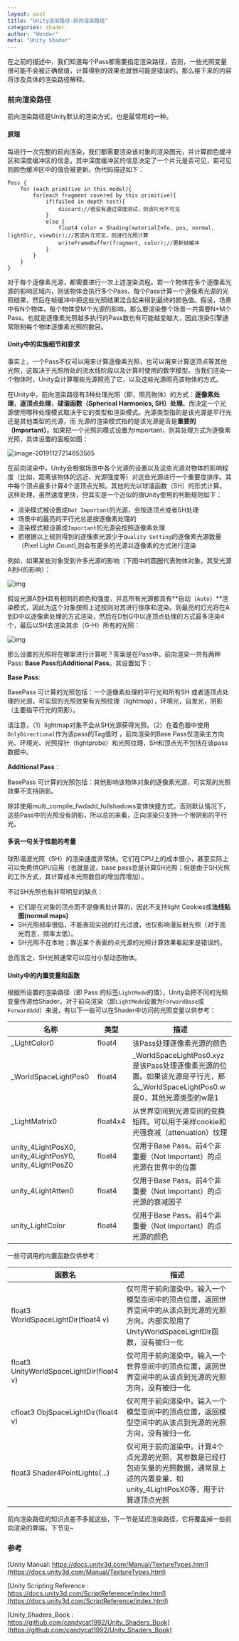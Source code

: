 ```yaml
---
layout: post
title: "Unity渲染路径-前向渲染路径"
categories: shader
author: "Wonder"
meta: "Unity Shader"
---
```


在之前的描述中，我们知道每个Pass都需要指定渲染路径，否则，一些光照变量很可能不会被正确赋值，计算得到的效果也就很可能是错误的。那么接下来的内容将涉及具体的渲染路径解释。

### 前向渲染路径

前向渲染路径是Unity默认的渲染方式，也是最常用的一种。

#### 原理

每进行一次完整的前向渲染，我们都需要渲染该对象的渲染图元，并计算颜色缓冲区和深度缓冲区的信息，其中深度缓冲区的信息决定了一个片元是否可见，若可见则颜色缓冲区中的值会被更新。伪代码描述如下：

```presudo
Pass {
	for (each primitive in this model){
 		for(each fragment covered by this primitive){
 			if(failed in depth test){
 				discard;//若没有通过深度测试，则该片元不可见
 			}
 			else {
 				float4 color = Shading(materialInfo, pos, normal, lightDir, viewDir);//若该片元可见，则进行光照计算
 				writeFrameBuffer(fragment, color);//更新帧缓冲
 			}
 		}
	}
}
```

对于每个逐像素光源，都需要进行一次上述渲染流程。若一个物体在多个逐像素光源的影响区域内，则该物体会执行多个Pass，每个Pass计算一个逐像素光源的光照结果，然后在帧缓冲中把这些光照结果混合起来得到最终的颜色值。假设，场景中有N个物体，每个物体受M个光源的影响，那么要渲染整个场景一共需要N*M个Pass。也就是逐像素光照越多执行的Pass数也有可能越变越大，因此渲染引擎通常限制每个物体逐像素光照的数目。

#### Unity中的实施细节和要求

事实上，一个Pass不仅可以用来计算逐像素光照，也可以用来计算逐顶点等其他光照，这取决于光照所处的流水线阶段以及计算时使用的数学模型。当我们渲染一个物体时，Unity会计算哪些光源照亮了它，以及这些光源照亮该物体的方式。

在Unity中，前向渲染路径有3种处理光照（即，照亮物体）的方式：**逐像素处理**，**逐顶点处理**，**球谐函数（Spherical Harmonics, SH）处理**。而决定一个光源使用哪种处理模式取决于它的类型和渲染模式。光源类型指的是该光源是平行光还是其他类型的光源，而 光源的渲染模式指的是该光源是否是**重要的（Important）**。如果把一个光照的模式设置为Important，则其处理方式为逐像素光照，具体设置的面板如图：

![image-20191127214653565]({{site.url}}/assets/image/posts_images/LightSetting)

在前向渲染中，Unity会根据场景中各个光源的设置以及这些光源对物体的影响程度（比如，距离该物体的远近、光源强度等）对这些光源进行一个重要度排序。其中每个顶点最多计算4个逐顶点光照。其他的光以球谐函数（SH）的形式计算。这样处理，虽然速度更快，但其实是一个近似的值Unity使用的判断规则如下：

- 渲染模式被设置成`Not Important`的光源，会按逐顶点或者SH处理
- 场景中的最亮的平行光总是按逐像素处理的
- 渲染模式被设置成`Important`的光源会按照逐像素处理
- 若根据以上规则得到的逐像素光源少于`Quality Setting`的逐像素光源数量（Pixel Light Count),则会有更多的光源以逐像素的方式进行渲染

例如，如果某些对象受到许多光源的影响（下图中的圆圈代表物体对象，其受光源A到H的影响）：



 ![img](https://docs.unity3d.com/uploads/Main/ForwardLightsExample.png) 

假设光源A到H具有相同的颜色和强度，并且所有光源都具有**自动（`Auto`）**渲染模式，因此为这个对象按照上述规则对其进行排序和渲染。则最亮的灯光将在A到D中以逐像素处理的方式渲染，然后在D到G中以逐顶点处理的方式最多渲染4个，最后以SH去渲染其余（G-H）所有的光照：



 ![img](https://docs.unity3d.com/uploads/Main/ForwardLightsClassify.png) 

那么设置的光照将在哪里进行计算呢？答案是在Pass中。前向渲染一共有两种Pass: **Base Pass**和**Additional Pass**。其设置如下：

**Base Pass**: 

BasePass 可计算的光照包括：一个逐像素处理的平行光和所有SH 或者逐顶点处理的光源，可实现的光照效果有光照纹理（lightmap），环境光，自发光，阴影（主要指平行光的阴影）。

请注意，（1）lightmap对象不会从SH光源获得光照。（2）在着色器中使用`OnlyDirectional`作为该pass的Tag值时 ，前向渲染的Base Pass仅渲染主方向光、环境光、光照探针（lightprobe）和光照纹理，SH和顶点光不包括在该pass数据中。

**Additional Pass**：

BasePass 可计算的光照包括：其他影响该物体对象的逐像素光源，可实现的光照效果不支持阴影。

除非使用multi_compile_fwdadd_fullshadows变体快捷方式，否则默认情况下，这些Pass中的光照没有阴影，所以总的来看，正向渲染只支持一个带阴影的平行光。

#### 多说一句关于性能的考量

球形谐波光照（SH）的渲染速度非常快。它们在CPU上的成本很小，甚至实际上可以免费供GPU应用（也就是说，base pass总是计算SH光照；但是由于SH光照的工作方式，其计算成本光照数目的增加而增加）。

不过SH光照也有非常明显的缺点：

- 它们是在对象的顶点而不是像素处计算的，因此不支持light Cookies或**法线贴图(normal maps)**
- SH光照频率很低，不能表现尖锐的灯光过渡，也仅影响漫反射光照（对于高光而言，频率太低）。
- SH光照不在本地；靠近某个表面的点光源的光照计算效果看起来是错误的。

总而言之，SH光照通常可以应付小型动态物体。

#### Unity中的内置变量和函数

根据所设置的渲染路径（即 Pass 的标签`LightMode`的值），Unity会把不同的光照变量传递给Shader。对于前向渲染（即`LightMode`设置为`ForwardBase`或`ForwardAdd`）来说，有以下一些可以在Shader中访问的光照变量以供参考：

| 名称                                                    | 类型     | 描述                                                         |
| ------------------------------------------------------- | -------- | ------------------------------------------------------------ |
| _LightColor0                                            | float4   | 该Pass处理逐像素光源的颜色                                   |
| _WorldSpaceLightPos0                                    | float4   | _WorldSpaceLightPos0.xyz是该Pass处理逐像素光源的位置。如果该光源是平行光，那么_WorldSpaceLightPos0.w是0，其他光源类型的w是1 |
| _LightMatrix0                                           | float4x4 | 从世界空间到光源空间的变换矩阵。可以用于采样cookie和光强衰减（attenuation）纹理 |
| unity_4LightPosX0, unity_4LightPosY0, unity_4LightPosZ0 | float4   | 仅用于Base Pass。前4个非重要（Not Important）的点光源在世界中的位置 |
| unity_4LightAtten0                                      | float4   | 仅用于Base Pass。前4个非重要（Not Important）的点光源的衰减因子 |
| unity_LightColor                                        | float4   | 仅用于Base Pass。前4个非重要（Not Important）的点光源的颜色  |

一些可调用的内置函数仅供参考：

| 函数名                                      | 描述                                                         |
| ------------------------------------------- | ------------------------------------------------------------ |
| float3    WorldSpaceLightDir(float4 v)      | 仅可用于前向渲染中。输入一个模型空间中的顶点位置，返回世界空间中的从该点到光源的光照方向。内部实现用了UnityWorldSpaceLightDir函数，没有被归一化 |
| float3    UnityWorldSpaceLightDir(float4 v) | 仅可用于前向渲染中。输入一个世界空间中的顶点位置，返回世界空间中的从该点到光源的光照方向，没有被归一化 |
| cfloat3    ObjSpaceLightDir(float4 v)       | 仅可用于前向渲染中。输入一个模型空间中的顶点位置，返回模型空间中的从该点到光源的光照方向，没有被归一化 |
| float3    Shader4PointLights(...)           | 仅可用于前向渲染中。计算4个点光源的光照，其参数是已经打包进矢量的光照数据，通常是上述的内置变量，如unity_4LightPosX0等，用于计算逐顶点光照 |

前向渲染路径的知识点差不多就这些，下一节是延迟渲染路径，它将覆盖掉一些前向渲染的弊端，下节见~

### 参考

[Unity Manual: https://docs.unity3d.com/Manual/TextureTypes.html](https://docs.unity3d.com/Manual/TextureTypes.html)

[Unity Scripting Reference : https://docs.unity3d.com/ScriptReference/index.html](https://docs.unity3d.com/ScriptReference/index.html)

[Unity_Shaders_Book : https://github.com/candycat1992/Unity_Shaders_Book](https://github.com/candycat1992/Unity_Shaders_Book)